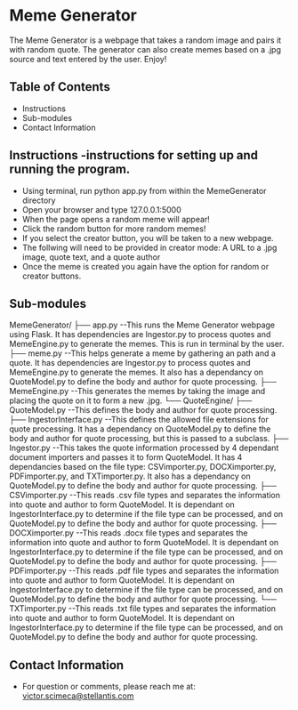 # Meme Generator

The Meme Generator is a webpage that takes a random image and pairs it with random quote.
The generator can also create memes based on a .jpg source and text entered by the user.
Enjoy!

## Table of Contents
- Instructions
- Sub-modules
- Contact Information

## Instructions   -instructions for setting up and running the program.
- Using terminal, run python app.py from within the MemeGenerator directory
- Open your browser and type 127.0.0.1:5000
- When the page opens a random meme will appear!
- Click the random button for more random memes!
- If you select the creator button, you will be taken to a new webpage. 
- The follwing will need to be provided in creator mode: A URL to a .jpg image, quote text, and a quote author
- Once the meme is created you again have the option for random or creator buttons.

## Sub-modules
MemeGenerator/
├── app.py    --This runs the Meme Generator webpage using Flask. It has dependencies are Ingestor.py to process quotes and MemeEngine.py to generate the memes. This is run in terminal by the user.
├── meme.py    --This helps generate a meme by gathering an path and a quote. It has dependencies are Ingestor.py to process quotes and MemeEngine.py to generate the memes. It also has a dependancy on QuoteModel.py to define the body and author for quote processing.
├── MemeEngine.py    --This generates the memes by taking the image and placing the quote on it to form a new .jpg.
└── QuoteEngine/
    ├── QuoteModel.py    --This defines the body and author for quote processing.
    ├── IngestorInterface.py    --This defines the allowed file extensions for quote processing. It has a dependancy on QuoteModel.py to define the body and author for quote processing, but this is passed to a subclass.
    ├── Ingestor.py    --This takes the quote information processed by 4 dependant document importers and passes it to form QuoteModel. It has 4 dependancies based on the file type: CSVimporter.py, DOCXimporter.py, PDFimporter.py, and TXTimporter.py. It also has a dependancy on QuoteModel.py to define the body and author for quote processing.
    ├── CSVimporter.py    --This reads .csv file types and separates the information into quote and author to form QuoteModel. It is dependant on IngestorInterface.py to determine if the file type can be processed, and on QuoteModel.py to define the body and author for quote processing.
    ├── DOCXimporter.py    --This reads .docx file types and separates the information into quote and author to form QuoteModel. It is dependant on IngestorInterface.py to determine if the file type can be processed, and on QuoteModel.py to define the body and author for quote processing.
    ├── PDFimporter.py    --This reads .pdf file types and separates the information into quote and author to form QuoteModel. It is dependant on IngestorInterface.py to determine if the file type can be processed, and on QuoteModel.py to define the body and author for quote processing.
    └── TXTimporter.py    --This reads .txt file types and separates the information into quote and author to form QuoteModel. It is dependant on IngestorInterface.py to determine if the file type can be processed, and on QuoteModel.py to define the body and author for quote processing.

## Contact Information
- For question or comments, please reach me at: victor.scimeca@stellantis.com 
